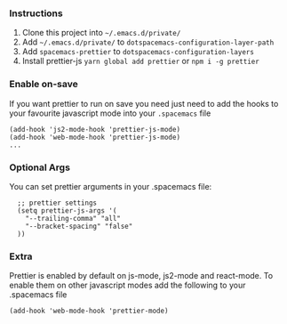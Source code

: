 ### Instructions 
1. Clone this project into `~/.emacs.d/private/`
2. Add `~/.emacs.d/private/` to `dotspacemacs-configuration-layer-path`
3. Add `spacemacs-prettier` to `dotspacemacs-configuration-layers`
4. Install prettier-js `yarn global add prettier` or `npm i -g prettier`

### Enable on-save
If you want prettier to run on save you need just need to add the hooks to your favourite javascript mode into your `.spacemacs` file

```elisp
(add-hook 'js2-mode-hook 'prettier-js-mode)
(add-hook 'web-mode-hook 'prettier-js-mode)
...
```


### Optional Args
You can set prettier arguments in your .spacemacs file:

```elisp
  ;; prettier settings
  (setq prettier-js-args '(
    "--trailing-comma" "all"
    "--bracket-spacing" "false"
  ))
```  

### Extra
Prettier is enabled by default on js-mode, js2-mode and react-mode. 
To enable them on other javascript modes add the following to your .spacemacs file

```
(add-hook 'web-mode-hook 'prettier-mode)
```                        
  
